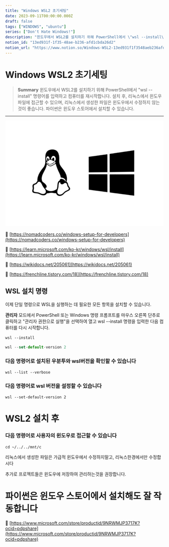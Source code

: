 ```yaml
---
title: "Windows WSL2 초기세팅"
date: 2023-09-11T00:00:00.000Z
draft: false
tags: ["WINDOWS", "ubuntu"]
series: ["Don't Hate Windows!"]
description: "윈도우에서 WSL2를 설치하기 위해 PowerShell에서 \"wsl --install\" 명령어를 입력하고 컴퓨터를 재시작합니다. 설치 후, 리눅스에서 윈도우 파일에 접근할 수 있으며, 리눅스에서 생성한 파일은 윈도우에서 수정하지 않는 것이 좋습니다. 파이썬은 윈도우 스토어에서 설치할 수 있습니다."
notion_id: "13ed931f-1f35-48ae-b236-afd1cbda26d2"
notion_url: "https://www.notion.so/Windows-WSL2-13ed931f1f3548aeb236afd1cbda26d2"
---
```


# Windows WSL2 초기세팅

> **Summary**
> 윈도우에서 WSL2를 설치하기 위해 PowerShell에서 "wsl --install" 명령어를 입력하고 컴퓨터를 재시작합니다. 설치 후, 리눅스에서 윈도우 파일에 접근할 수 있으며, 리눅스에서 생성한 파일은 윈도우에서 수정하지 않는 것이 좋습니다. 파이썬은 윈도우 스토어에서 설치할 수 있습니다.

---

![Image](image_0903bc6d4d4f.png)

🔗 [https://nomadcoders.co/windows-setup-for-developers](https://nomadcoders.co/windows-setup-for-developers)

🔗 [https://learn.microsoft.com/ko-kr/windows/wsl/install](https://learn.microsoft.com/ko-kr/windows/wsl/install)

🔗 [https://wikidocs.net/205061](https://wikidocs.net/205061)

🔗 [https://frenchline.tistory.com/18](https://frenchline.tistory.com/18)

## **WSL 설치 명령**

이제 단일 명령으로 WSL을 실행하는 데 필요한 모든 항목을 설치할 수 있습니다. 

**관리자** 모드에서 PowerShell 또는 Windows 명령 프롬프트를 마우스 오른쪽 단추로 클릭하고 "관리자 권한으로 실행"을 선택하여 열고 wsl --install 명령을 입력한 다음 컴퓨터를 다시 시작합니다.

```plain text
wsl --install
```

```javascript
wsl --set-default-version 2
```

### 다음 명령어로 설치된 우분투와 wsl버전을 확인할 수 있습니다

```shell
wsl --list --verbose
```

### 다음 명령어로 wsl 버전을 설정할 수 있습니다

```shell
wsl --set-default-version 2
```


# WSL2 설치 후

### 다음 명령어로 사용자의 윈도우로 접근할 수 있습니다

```shell
cd ~/../../mnt/c
```

리눅스에서 생성한 파일은 가급적 윈도우에서 수정하지말고, 리눅스한경에서만 수정합시다

추가로 프로젝트들은 윈도우에 저장하여 관리하는것을 권장합니다.


# 파이썬은 윈도우 스토어에서 설치해도 잘 작동합니다

🔗 [https://www.microsoft.com/store/productid/9NRWMJP3717K?ocid=pdpshare](https://www.microsoft.com/store/productid/9NRWMJP3717K?ocid=pdpshare)

